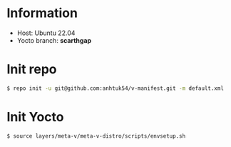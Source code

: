# Information
- Host: Ubuntu 22.04
- Yocto branch: **scarthgap**

# Init repo
```bash
$ repo init -u git@github.com:anhtuk54/v-manifest.git -m default.xml
```

#  Init Yocto
```code
$ source layers/meta-v/meta-v-distro/scripts/envsetup.sh
```
